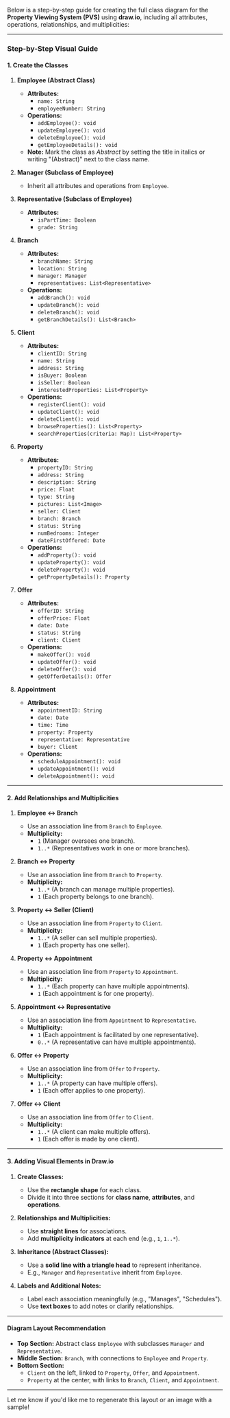 Below is a step-by-step guide for creating the full class diagram for the **Property Viewing System (PVS)** using **draw.io**, including all attributes, operations, relationships, and multiplicities:

---

### **Step-by-Step Visual Guide**

#### **1. Create the Classes**

1. **Employee (Abstract Class)**  
   - **Attributes:**
     - `name: String`
     - `employeeNumber: String`
   - **Operations:**
     - `addEmployee(): void`
     - `updateEmployee(): void`
     - `deleteEmployee(): void`
     - `getEmployeeDetails(): void`
   - **Note:** Mark the class as *Abstract* by setting the title in italics or writing "(Abstract)" next to the class name.

2. **Manager (Subclass of Employee)**  
   - Inherit all attributes and operations from `Employee`.

3. **Representative (Subclass of Employee)**  
   - **Attributes:**
     - `isPartTime: Boolean`
     - `grade: String`

4. **Branch**  
   - **Attributes:**
     - `branchName: String`
     - `location: String`
     - `manager: Manager`
     - `representatives: List<Representative>`
   - **Operations:**
     - `addBranch(): void`
     - `updateBranch(): void`
     - `deleteBranch(): void`
     - `getBranchDetails(): List<Branch>`

5. **Client**  
   - **Attributes:**
     - `clientID: String`
     - `name: String`
     - `address: String`
     - `isBuyer: Boolean`
     - `isSeller: Boolean`
     - `interestedProperties: List<Property>`
   - **Operations:**
     - `registerClient(): void`
     - `updateClient(): void`
     - `deleteClient(): void`
     - `browseProperties(): List<Property>`
     - `searchProperties(criteria: Map): List<Property>`

6. **Property**  
   - **Attributes:**
     - `propertyID: String`
     - `address: String`
     - `description: String`
     - `price: Float`
     - `type: String`
     - `pictures: List<Image>`
     - `seller: Client`
     - `branch: Branch`
     - `status: String`
     - `numBedrooms: Integer`
     - `dateFirstOffered: Date`
   - **Operations:**
     - `addProperty(): void`
     - `updateProperty(): void`
     - `deleteProperty(): void`
     - `getPropertyDetails(): Property`

7. **Offer**  
   - **Attributes:**
     - `offerID: String`
     - `offerPrice: Float`
     - `date: Date`
     - `status: String`
     - `client: Client`
   - **Operations:**
     - `makeOffer(): void`
     - `updateOffer(): void`
     - `deleteOffer(): void`
     - `getOfferDetails(): Offer`

8. **Appointment**  
   - **Attributes:**
     - `appointmentID: String`
     - `date: Date`
     - `time: Time`
     - `property: Property`
     - `representative: Representative`
     - `buyer: Client`
   - **Operations:**
     - `scheduleAppointment(): void`
     - `updateAppointment(): void`
     - `deleteAppointment(): void`

---

#### **2. Add Relationships and Multiplicities**

1. **Employee ↔ Branch**  
   - Use an association line from `Branch` to `Employee`.  
   - **Multiplicity:**  
     - `1` (Manager oversees one branch).  
     - `1..*` (Representatives work in one or more branches).

2. **Branch ↔ Property**  
   - Use an association line from `Branch` to `Property`.  
   - **Multiplicity:**  
     - `1..*` (A branch can manage multiple properties).  
     - `1` (Each property belongs to one branch).  

3. **Property ↔ Seller (Client)**  
   - Use an association line from `Property` to `Client`.  
   - **Multiplicity:**  
     - `1..*` (A seller can sell multiple properties).  
     - `1` (Each property has one seller).  

4. **Property ↔ Appointment**  
   - Use an association line from `Property` to `Appointment`.  
   - **Multiplicity:**  
     - `1..*` (Each property can have multiple appointments).  
     - `1` (Each appointment is for one property).  

5. **Appointment ↔ Representative**  
   - Use an association line from `Appointment` to `Representative`.  
   - **Multiplicity:**  
     - `1` (Each appointment is facilitated by one representative).  
     - `0..*` (A representative can have multiple appointments).  

6. **Offer ↔ Property**  
   - Use an association line from `Offer` to `Property`.  
   - **Multiplicity:**  
     - `1..*` (A property can have multiple offers).  
     - `1` (Each offer applies to one property).  

7. **Offer ↔ Client**  
   - Use an association line from `Offer` to `Client`.  
   - **Multiplicity:**  
     - `1..*` (A client can make multiple offers).  
     - `1` (Each offer is made by one client).

---

#### **3. Adding Visual Elements in Draw.io**

1. **Create Classes:**
   - Use the **rectangle shape** for each class.  
   - Divide it into three sections for **class name**, **attributes**, and **operations**.  

2. **Relationships and Multiplicities:**
   - Use **straight lines** for associations.  
   - Add **multiplicity indicators** at each end (e.g., `1`, `1..*`).  

3. **Inheritance (Abstract Classes):**
   - Use a **solid line with a triangle head** to represent inheritance.  
   - E.g., `Manager` and `Representative` inherit from `Employee`.

4. **Labels and Additional Notes:**
   - Label each association meaningfully (e.g., "Manages", "Schedules").  
   - Use **text boxes** to add notes or clarify relationships.

---

#### **Diagram Layout Recommendation**

- **Top Section:** Abstract class `Employee` with subclasses `Manager` and `Representative`.  
- **Middle Section:** `Branch`, with connections to `Employee` and `Property`.  
- **Bottom Section:**  
  - `Client` on the left, linked to `Property`, `Offer`, and `Appointment`.  
  - `Property` at the center, with links to `Branch`, `Client`, and `Appointment`.

---

Let me know if you'd like me to regenerate this layout or an image with a sample!
